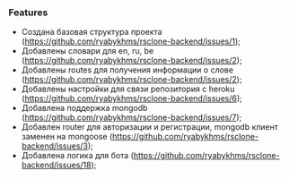 ### Features

- Создана базовая структура проекта (https://github.com/ryabykhms/rsclone-backend/issues/1);
- Добавлены словари для en, ru, be (https://github.com/ryabykhms/rsclone-backend/issues/2);
- Добавлены routes для получения информации о слове (https://github.com/ryabykhms/rsclone-backend/issues/2);
- Добавлены настройки для связи репозитория с heroku (https://github.com/ryabykhms/rsclone-backend/issues/6);
- Добавлена поддержка mongodb (https://github.com/ryabykhms/rsclone-backend/issues/7);
- Добавлен router для авторизации и регистрации, mongodb клиент заменен на mongoose (https://github.com/ryabykhms/rsclone-backend/issues/3);
- Добавлена логика для бота (https://github.com/ryabykhms/rsclone-backend/issues/18);
